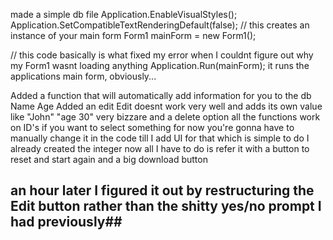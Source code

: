 made a simple db file 
Application.EnableVisualStyles();
Application.SetCompatibleTextRenderingDefault(false);
// this creates an instance of your main form
Form1 mainForm = new Form1();

// this code basically is what fixed my error when I couldnt figure out why my Form1 wasnt loading anything 
Application.Run(mainForm);
it runs the applications main form, obviously... 

Added a function that will automatically add information for you to the db 
Name 
Age
Added an edit
Edit doesnt work very well and adds its own value like "John" "age 30" very bizzare 
and a delete option 
all the functions work on ID's if you want to select something for now you're gonna have to manually change it in the code till I add UI for that
which is simple to do I already created the integer now all I have to do is refer it 
with a button to reset and start again and a big download button 

## an hour later I figured it out by restructuring the Edit button rather than the shitty yes/no prompt I had previously##
